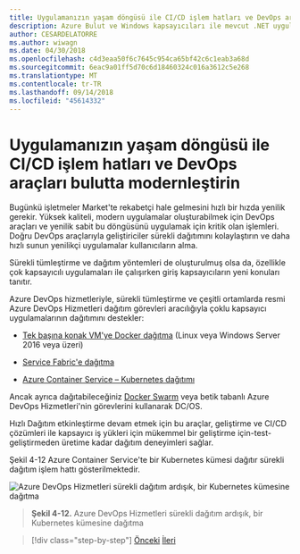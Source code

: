 ```yaml
---
title: Uygulamanızın yaşam döngüsü ile CI/CD işlem hatları ve DevOps araçları bulutta modernleştirin
description: Azure Bulut ve Windows kapsayıcıları ile mevcut .NET uygulamalarını modernleştirme | Uygulamanızın yaşam döngüsü ile CI/CD işlem hatları ve DevOps araçları bulutta modernleştirin
author: CESARDELATORRE
ms.author: wiwagn
ms.date: 04/30/2018
ms.openlocfilehash: c4d3eaa50f6c7645c954ca65bf42c6c1eab3a68d
ms.sourcegitcommit: 6eac9a01ff5d70c6d18460324c016a3612c5e268
ms.translationtype: MT
ms.contentlocale: tr-TR
ms.lasthandoff: 09/14/2018
ms.locfileid: "45614332"
---
```

# <a name="modernize-your-apps-lifecycle-with-cicd-pipelines-and-devops-tools-in-the-cloud"></a>Uygulamanızın yaşam döngüsü ile CI/CD işlem hatları ve DevOps araçları bulutta modernleştirin

Bugünkü işletmeler Market'te rekabetçi hale gelmesini hızlı bir hızda yenilik gerekir. Yüksek kaliteli, modern uygulamalar oluşturabilmek için DevOps araçları ve yenilik sabit bu döngüsünü uygulamak için kritik olan işlemleri. Doğru DevOps araçlarıyla geliştiriciler sürekli dağıtımını kolaylaştırın ve daha hızlı sunun yenilikçi uygulamalar kullanıcıların alma.

Sürekli tümleştirme ve dağıtım yöntemleri de oluşturulmuş olsa da, özellikle çok kapsayıcılı uygulamaları ile çalışırken giriş kapsayıcıların yeni konuları tanıtır.

Azure DevOps hizmetleriyle, sürekli tümleştirme ve çeşitli ortamlarda resmi Azure DevOps Hizmetleri dağıtım görevleri aracılığıyla çoklu kapsayıcı uygulamalarının dağıtımını destekler:

-   [Tek başına konak VM'ye Docker dağıtma](https://docs.microsoft.com/azure/devops/build-release/apps/cd/deploy-docker-windowsvm) (Linux veya Windows Server 2016 veya üzeri)

-   [Service Fabric'e dağıtma](https://docs.microsoft.com/azure/service-fabric/service-fabric-tutorial-deploy-app-with-cicd-vsts)

-   [Azure Container Service – Kubernetes dağıtımı](https://docs.microsoft.com/azure/devops/build-release/apps/cd/azure/deploy-container-kubernetes)

Ancak ayrıca dağıtabileceğiniz [Docker Swarm](https://blogs.msdn.microsoft.com/jcorioland/2016/11/29/full-ci-cd-pipeline-to-deploy-multi-containers-application-on-azure-container-service-docker-swarm-using-visual-studio-team-services/) veya betik tabanlı Azure DevOps Hizmetleri'nin görevlerini kullanarak DC/OS.

Hızlı Dağıtım etkinleştirme devam etmek için bu araçlar, geliştirme ve CI/CD çözümleri ile kapsayıcı iş yükleri için mükemmel bir geliştirme için-test-geliştirmeden üretime kadar dağıtım deneyimleri sağlar.

Şekil 4-12 Azure Container Service'te bir Kubernetes kümesi dağıtır sürekli dağıtım işlem hattı gösterilmektedir.

![Azure DevOps Hizmetleri sürekli dağıtım ardışık, bir Kubernetes kümesine dağıtma](./media/image12.png)

> **Şekil 4-12.** Azure DevOps Hizmetleri sürekli dağıtım ardışık, bir Kubernetes kümesine dağıtma

>[!div class="step-by-step"]
[Önceki](modernize-your-apps-with-monitoring-and-telemetry.md)
[İleri](migrate-to-hybrid-cloud-scenarios.md)
